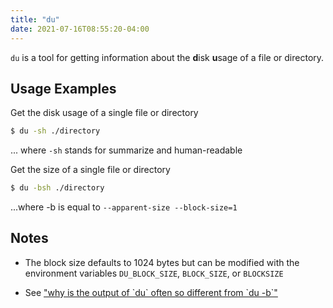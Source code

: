 ```yaml
---
title: "du"
date: 2021-07-16T08:55:20-04:00
---
```


`du` is a tool for getting information about the **d**isk **u**sage of a file or
directory.

## Usage Examples

Get the disk usage of a single file or directory

```bash
$ du -sh ./directory
```

... where `-sh` stands for summarize and human-readable

Get the size of a single file or directory

```bash
$ du -bsh ./directory
```

...where -b is equal to `--apparent-size --block-size=1`

## Notes

- The block size defaults to 1024 bytes but can be modified with the environment
  variables `DU_BLOCK_SIZE`, `BLOCK_SIZE`, or `BLOCKSIZE`

- See
  ["why is the output of \`du\` often so different from \`du -b\`"](https://stackoverflow.com/questions/5694741/why-is-the-output-of-du-often-so-different-from-du-b/5694854#5694854)
